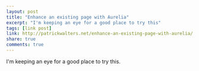 ```yaml
---
layout: post
title: "Enhance an existing page with Aurelia"
excerpt: "I'm keeping an eye for a good place to try this"
tags: [link post]
link: http://patrickwalters.net/enhance-an-existing-page-with-aurelia/
share: true
comments: true
---
```


I'm keeping an eye for a good place to try this.
